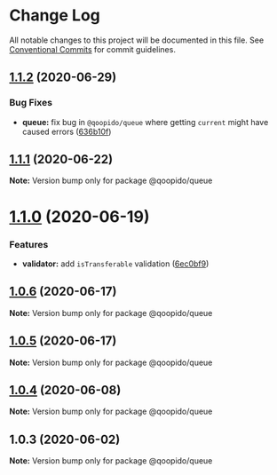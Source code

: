 # Change Log

All notable changes to this project will be documented in this file.
See [Conventional Commits](https://conventionalcommits.org) for commit guidelines.

## [1.1.2](https://github.com/dlueth/qoopido/compare/@qoopido/queue@1.1.1...@qoopido/queue@1.1.2) (2020-06-29)


### Bug Fixes

* **queue:** fix bug in `@qoopido/queue` where getting `current` might have caused errors ([636b10f](https://github.com/dlueth/qoopido/commit/636b10f240f67e4ddd742533994f7d45174f583f))





## [1.1.1](https://github.com/dlueth/qoopido/compare/@qoopido/queue@1.1.0...@qoopido/queue@1.1.1) (2020-06-22)

**Note:** Version bump only for package @qoopido/queue





# [1.1.0](https://github.com/dlueth/qoopido/compare/@qoopido/queue@1.0.6...@qoopido/queue@1.1.0) (2020-06-19)


### Features

* **validator:** add `isTransferable` validation ([6ec0bf9](https://github.com/dlueth/qoopido/commit/6ec0bf9d9966bf042cee4c977d4517399d1671b6))





## [1.0.6](https://github.com/dlueth/qoopido/compare/@qoopido/queue@1.0.5...@qoopido/queue@1.0.6) (2020-06-17)

**Note:** Version bump only for package @qoopido/queue





## [1.0.5](https://github.com/dlueth/qoopido/compare/@qoopido/queue@1.0.4...@qoopido/queue@1.0.5) (2020-06-17)

**Note:** Version bump only for package @qoopido/queue





## [1.0.4](https://github.com/dlueth/qoopido/compare/@qoopido/queue@1.0.3...@qoopido/queue@1.0.4) (2020-06-08)

**Note:** Version bump only for package @qoopido/queue





## 1.0.3 (2020-06-02)

**Note:** Version bump only for package @qoopido/queue
